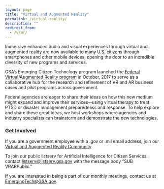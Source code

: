```yaml
---
layout: page
title: "Virtual and Augmented Reality"
permalink: /virtual-reality/
description: ""
redirect_from:
  - /vrar/
---
```


Immersive enhanced audio and visual experiences through virtual and augmented reality are now available to many U.S. citizens through smartphones and other mobile devices, opening the door to an incredible diversity of new programs and services.

GSA’s Emerging Citizen Technology program launched the <a href="https://www.digitalgov.gov/2016/10/26/gsa-launches-new-ai-virtual-reality-and-authentication-programs/">Federal Virtual/Augmented Reality program</a> in October, 2017 to serve as a collaborative hub for the research and refinement of VR and AR business cases and pilot programs across government.

Federal agencies are eager to share their ideas on how this new medium might expand and improve their services--using virtual therapy to treat PTSD or disaster management preparedness and response. To help explore and share these great ideas, we host workshops where agencies and industry specialists can brainstorm and demonstrate the new technologies.

### Get Involved

If you are a government employee with a .gov or .mil email address, join our <a href="mailto:VR-subscribe-request@listserv.gsa.gov?subject=VR%20listserv">Virtual and Augmented Reality Community</a>

To join our public listserv for Artificial Intelligence for Citizen Services, contact listserv@listserv.gsa.gov with the message body “SUB VRARPublic.”

If you are interested in being a part of our monthly meetings, contact us at EmergingTech@GSA.gov. 
